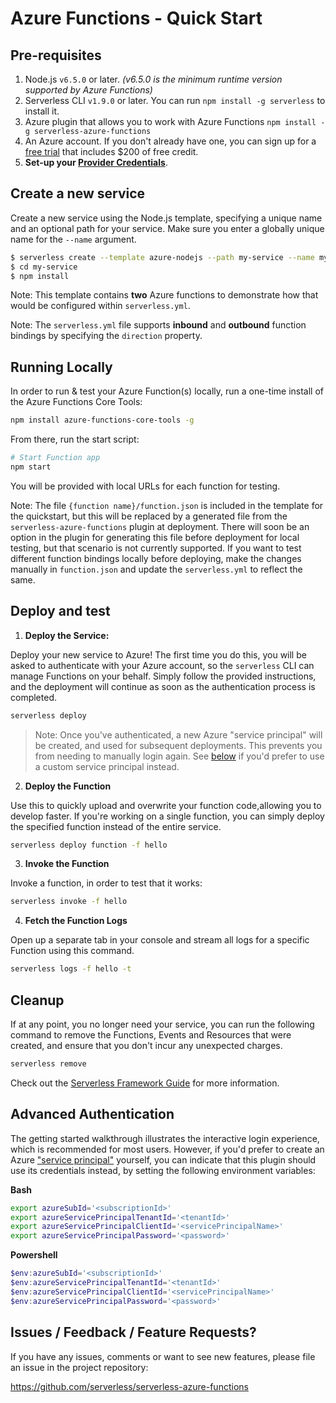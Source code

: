 # Azure Functions - Quick Start

## Pre-requisites

1. Node.js `v6.5.0` or later. *(v6.5.0 is the minimum runtime version supported by Azure Functions)*
2. Serverless CLI `v1.9.0` or later. You can run
`npm install -g serverless` to install it.
3. Azure plugin that allows you to work with Azure Functions `npm install -g serverless-azure-functions`
4. An Azure account. If you don't already have one, you can sign up for a [free trial](https://azure.microsoft.com/en-us/free/) that includes $200 of free credit.
5. **Set-up your [Provider Credentials](./credentials.md)**.

## Create a new service

Create a new service using the Node.js template, specifying a unique name and an
optional path for your service. Make sure you enter a globally unique name for the `--name` argument.

```bash
$ serverless create --template azure-nodejs --path my-service --name my-unique-name
$ cd my-service
$ npm install
```

Note: This template contains **two** Azure functions to demonstrate how that would be configured within `serverless.yml`.

Note: The `serverless.yml` file supports **inbound** and **outbound** function bindings by specifying the `direction` property.

## Running Locally

In order to run & test your Azure Function(s) locally, run a one-time install of the Azure Functions Core Tools:

```bash
npm install azure-functions-core-tools -g
```

From there, run the start script:

```bash
# Start Function app
npm start
```

You will be provided with local URLs for each function for testing.

Note: The file `{function name}/function.json` is included in the template for the quickstart, but this will be replaced by a generated file from the `serverless-azure-functions` plugin at deployment. There will soon be an option in the plugin for generating this file before deployment for local testing, but that scenario is not currently supported. If you want to test different function bindings locally before deploying, make the changes manually in `function.json` and update the `serverless.yml` to reflect the same.

## Deploy and test

1. **Deploy the Service:**

  Deploy your new service to Azure! The first time you do this, you will be asked
  to authenticate with your Azure account, so the `serverless` CLI can manage
  Functions on your behalf. Simply follow the provided instructions, and the
  deployment will continue as soon as the authentication process is completed.

  ```bash
  serverless deploy
  ```

  > Note: Once you've authenticated, a new Azure "service principal" will be
  created, and used for subsequent deployments. This prevents you from needing to
  manually login again. See [below](#advanced-authentication) if you'd prefer to
  use a custom service principal instead.

2. **Deploy the Function**

  Use this to quickly upload and overwrite your function code,allowing you to
  develop faster. If you're working on a single function, you can simply deploy
  the specified function instead of the entire service.

  ```bash
  serverless deploy function -f hello
  ```

3. **Invoke the Function**

  Invoke a function, in order to test that it works:

  ```bash
  serverless invoke -f hello
  ```

4. **Fetch the Function Logs**

  Open up a separate tab in your console and stream all logs for a specific
  Function using this command.

  ```bash
  serverless logs -f hello -t
  ```

## Cleanup

If at any point, you no longer need your service, you can run the following
command to remove the Functions, Events and Resources that were created, and
ensure that you don't incur any unexpected charges.

```bash
serverless remove
```

Check out the [Serverless Framework Guide](./README.md) for more information.

## Advanced Authentication

The getting started walkthrough illustrates the interactive login experience,
which is recommended for most users. However, if you'd prefer to create an Azure
["service principal"](http://bit.ly/2wLVE7k)
yourself, you can indicate that this plugin should use its credentials instead,
by setting the following environment variables:

**Bash**
```bash
export azureSubId='<subscriptionId>'
export azureServicePrincipalTenantId='<tenantId>'
export azureServicePrincipalClientId='<servicePrincipalName>'
export azureServicePrincipalPassword='<password>'
```

**Powershell**
```powershell
$env:azureSubId='<subscriptionId>'
$env:azureServicePrincipalTenantId='<tenantId>'
$env:azureServicePrincipalClientId='<servicePrincipalName>'
$env:azureServicePrincipalPassword='<password>'
```


## Issues / Feedback / Feature Requests?

If you have any issues, comments or want to see new features, please file an issue in the project repository:

https://github.com/serverless/serverless-azure-functions
